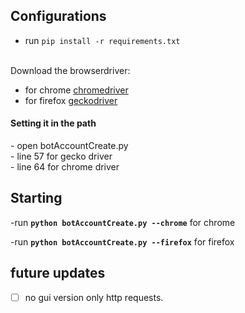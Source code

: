 ## Configurations
  - run `pip install -r requirements.txt`
<br>
Download the browserdriver:

- for chrome [chromedriver](https://chromedriver.chromium.org/downloads)
- for firefox [geckodriver](https://github.com/mozilla/geckodriver/releases) <br>
<h4>Setting it in the path </h4> 
  - open botAccountCreate.py 
  <br>
    - line 57 for gecko driver <br>
    - line 64 for chrome driver
 
## Starting 

-run <strong>`python botAccountCreate.py --chrome`</strong> for chrome

-run <strong>`python botAccountCreate.py --firefox`</strong> for firefox 

## future updates
- [ ] no gui version only http requests.
